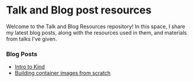 # Talk and Blog post resources
Welcome to the Talk and Blog Resources repository! In this space, I share my latest blog posts, along with the resources used in them, and materials from talks I've given.

### Blog Posts
- [Intro to Kind](./blog/introKind/)
- [Building container images from scratch](./blog/buildingContainerImagesWithScratch/)
